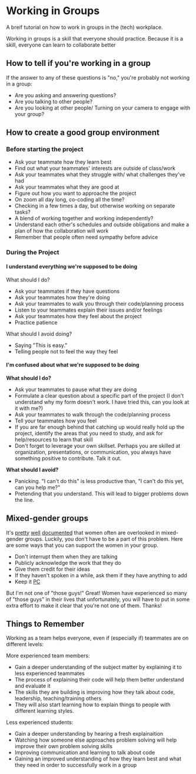 # Working in Groups

A breif tutorial on how to work in groups in the (tech) workplace.

Working in groups is a skill that everyone should practice. Because it is a skill, everyone can learn to collaborate better

## How to tell if you're working in a group

If the answer to any of these questions is "no," you're probably not working in a
group:

-   Are you asking and answering questions?
-   Are you talking to other people?
-   Are you looking at other people/ Turning on your camera to engage with your group?

## How to create a good group environment

### Before starting the project

-   Ask your teammate how they learn best
-   Find out what your teammates' interests are outside of class/work
-   Ask your teammates what they struggle with/ what challenges they've had
-   Ask your teammates what they are good at
-   Figure out how you want to approache the project
  - On zoom all day long, co-coding all the time?
  - Checking in a few times a day, but otherwise working on separate tasks?
  - A blend of working together and working independently?
- Understand each other's schedules and outside obligations and make a plan of how the collaboration will work
-   Remember that people often need sympathy before advice

### During the Project 

#### I understand everything we're supposed to be doing

What should I do?

-   Ask your teammates if they have questions
-   Ask your teammates how they're doing
-   Ask your teammates to walk you through their code/planning process
-   Listen to your teammates explain their issues and/or feelings
-   Ask your teammates how they feel about the project
-   Practice patience

What should I avoid doing?

-   Saying "This is easy."
-   Telling people not to feel the way they feel

#### I'm confused about what we're supposed to be doing

**What should I do?**

-   Ask your teammates to pause what they are doing
-   Formulate a clear question about a specific part of the project (I don't understand why my form doesn't work. I have tried this, can you look at it with me?) 
-   Ask your teammates to walk through the code/planning process
-   Tell your teammates how you feel
-   If you are far enough behind that catching up would really hold up the project, identify the areas that you need to study, and ask for help/resources to learn that skill
-   Don't forget to leverage your own skillset. Perhaps you are skilled at organization, presentations, or communication, you always have something positive to contribute. Talk it out. 

**What should I avoid?**

-   Panicking. "I can't do this" is less productive than, "I can't do this yet,
    can you help me?"
-   Pretending that you understand. This will lead to bigger problems down the
    line.

## Mixed-gender groups

It's [pretty](http://www.jstor.org/stable/2779483?seq=1#page_scan_tab_contents)
[well](http://psycnet.apa.org/journals/apl/84/4/620/)
[documented](http://onlinelibrary.wiley.com/doi/10.1111/0022-4537.00233/abstract;jsessionid=DDF6B475A5ADE1E94547F07AD9943C5A.f02t02)
that women often are overlooked in mixed-gender groups. Luckily, you don't have
to be a part of this problem. Here are some ways that you can support the women
in your group.

-   Don't interrupt them when they are talking
-   Publicly acknowledge the work that they do
-   Give them credit for their ideas
-   If they haven't spoken in a while, ask them if they have anything to add
-   Keep it [PC](http://www.npr.org/2014/12/18/371737257/when-working-in-mixed-groups-staying-p-c-boosts-productivity)

But I'm not one of "those guys!" Great! Women have experienced so many of "those
guys" in their lives that unfortunately, you will have to put in some extra
effort to make it clear that you're not one of them. Thanks!

## Things to Remember

Working as a team helps everyone, even if (especially if) teammates are on different levels:

More experienced team members:
- Gain a deeper understanding of the subject matter by explaining it to less experienced teammates
- The process of explaining their code will help them better understand and evaluate it
- The skills they are building is improving how they talk about code, leadership, teaching/training others
- They will also start learning how to explain things to people with different learning styles.

Less experienced students:
 - Gain a deeper understanding by hearing a fresh explainaition 
 - Watching how someone else approaches problem solving will help improve their own problem solving skills
 - Improving communication and learning to talk about code
 - Gaining an improved understanding of how they learn best and what they need in order to successfully work in a group
